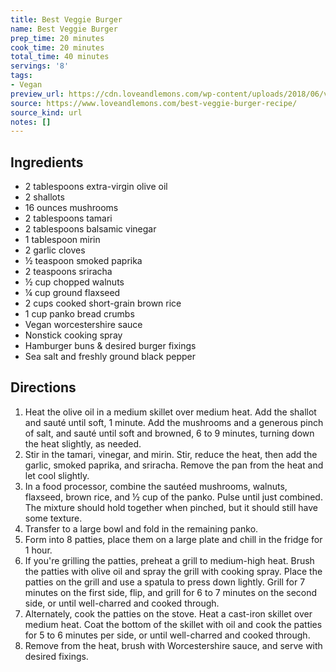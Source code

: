 ```yaml
---
title: Best Veggie Burger
name: Best Veggie Burger
prep_time: 20 minutes
cook_time: 20 minutes
total_time: 40 minutes
servings: '8'
tags:
- Vegan
preview_url: https://cdn.loveandlemons.com/wp-content/uploads/2018/06/veggie-burger-2-150x150.jpg
source: https://www.loveandlemons.com/best-veggie-burger-recipe/
source_kind: url
notes: []
---
```


## Ingredients
- 2 tablespoons extra-virgin olive oil
- 2  shallots
- 16 ounces mushrooms
- 2 tablespoons tamari
- 2 tablespoons balsamic vinegar
- 1 tablespoon mirin
- 2  garlic cloves
- ½ teaspoon smoked paprika
- 2 teaspoons sriracha
- ½ cup chopped walnuts
- ¼ cup ground flaxseed
- 2 cups cooked short-grain brown rice
- 1 cup panko bread crumbs
- Vegan worcestershire sauce
- Nonstick cooking spray
- Hamburger buns & desired burger fixings
- Sea salt and freshly ground black pepper


## Directions
1. Heat the olive oil in a medium skillet over medium heat. Add the shallot and sauté until soft, 1 minute. Add the mushrooms and a generous pinch of salt, and sauté until soft and browned, 6 to 9 minutes, turning down the heat slightly, as needed.
2. Stir in the tamari, vinegar, and mirin. Stir, reduce the heat, then add the garlic, smoked paprika, and sriracha. Remove the pan from the heat and let cool slightly.
3. In a food processor, combine the sautéed mushrooms, walnuts, flaxseed, brown rice, and ½ cup of the panko. Pulse until just combined. The mixture should hold together when pinched, but it should still have some texture.
4. Transfer to a large bowl and fold in the remaining panko.
5. Form into 8 patties, place them on a large plate and chill in the fridge for 1 hour.
6. If you're grilling the patties, preheat a grill to medium-high heat. Brush the patties with olive oil and spray the grill with cooking spray. Place the patties on the grill and use a spatula to press down lightly. Grill for 7 minutes on the first side, flip, and grill for 6 to 7 minutes on the second side, or until well-charred and cooked through.
7. Alternately, cook the patties on the stove. Heat a cast-iron skillet over medium heat. Coat the bottom of the skillet with oil and cook the patties for 5 to 6 minutes per side, or until well-charred and cooked through.
8. Remove from the heat, brush with Worcestershire sauce, and serve with desired fixings.
